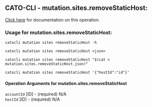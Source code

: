 
## CATO-CLI - mutation.sites.removeStaticHost:
[Click here](https://api.catonetworks.com/documentation/#mutation-mutation.sites.removeStaticHost) for documentation on this operation.

### Usage for mutation.sites.removeStaticHost:

`catocli mutation sites removeStaticHost -h`

`catocli mutation sites removeStaticHost <json>`

`catocli mutation sites removeStaticHost "$(cat < mutation.sites.removeStaticHost.json)"`

`catocli mutation sites removeStaticHost '{"hostId":"id"}'`


#### Operation Arguments for mutation.sites.removeStaticHost ####

`accountId` [ID] - (required) N/A    
`hostId` [ID] - (required) N/A    
